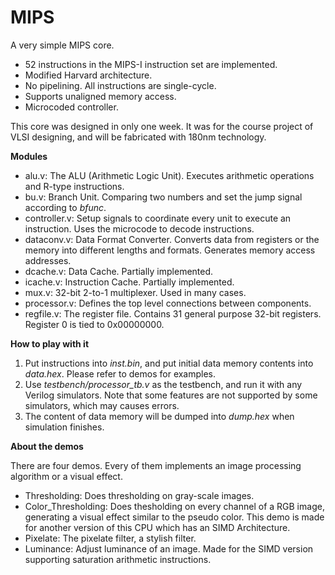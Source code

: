 MIPS
====

A very simple MIPS core.

- 52 instructions in the MIPS-I instruction set are implemented.
- Modified Harvard architecture.
- No pipelining. All instructions are single-cycle.
- Supports unaligned memory access.
- Microcoded controller.

This core was designed in only one week. It was for the course project of VLSI designing, and will be fabricated with 180nm technology.

**Modules**
- alu.v: The ALU (Arithmetic Logic Unit). Executes arithmetic operations and R-type instructions.
- bu.v: Branch Unit. Comparing two numbers and set the jump signal according to *bfunc*.
- controller.v: Setup signals to coordinate every unit to execute an instruction. Uses the microcode to decode instructions.
- dataconv.v: Data Format Converter. Converts data from registers or the memory into different lengths and formats. Generates memory access addresses.
- dcache.v: Data Cache. Partially implemented.
- icache.v: Instruction Cache. Partially implemented.
- mux.v: 32-bit 2-to-1 multiplexer. Used in many cases.
- processor.v: Defines the top level connections between components.
- regfile.v: The register file. Contains 31 general purpose 32-bit registers. Register 0 is tied to 0x00000000.

**How to play with it**

1. Put instructions into *inst.bin*, and put initial data memory contents into *data.hex*. Please refer to demos for examples.
2. Use *testbench/processor_tb.v* as the testbench, and run it with any Verilog simulators. Note that some features are not supported by some simulators, which may causes errors.
3. The content of data memory will be dumped into *dump.hex* when simulation finishes.

**About the demos**

There are four demos. Every of them implements an image processing algorithm or a visual effect.

- Thresholding: Does thresholding on gray-scale images.
- Color_Thresholding: Does thesholding on every channel of a RGB image, generating a visual effect similar to the pseudo color. This demo is made for another version of this CPU which has an SIMD Architecture.
- Pixelate: The pixelate filter, a stylish filter.
- Luminance: Adjust luminance of an image. Made for the SIMD version supporting saturation arithmetic instructions.
